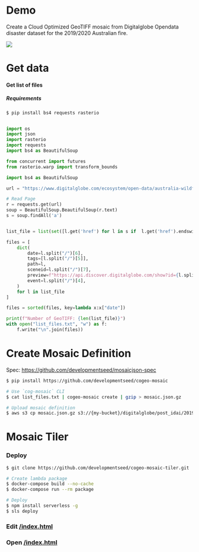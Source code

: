 # Demo

Create a Cloud Optimized GeoTIFF mosaic from Digitalglobe Opendata disaster dataset for the 2019/2020 Australian fire.

![](https://user-images.githubusercontent.com/10407788/73187922-22e54180-40f0-11ea-94c2-88bf54667513.png)

# Get data

#### Get list of files

##### Requirements
```bash
$ pip install bs4 requests rasterio
```

```python

import os
import json
import rasterio
import requests
import bs4 as BeautifulSoup

from concurrent import futures
from rasterio.warp import transform_bounds

import bs4 as BeautifulSoup

url = "https://www.digitalglobe.com/ecosystem/open-data/australia-wildfires"

# Read Page
r = requests.get(url)
soup = BeautifulSoup.BeautifulSoup(r.text)
s = soup.findAll('a')


list_file = list(set([l.get('href') for l in s if  l.get('href').endswith(".tif")]))

files = [
    dict(
        date=l.split("/")[6],
        tags=[l.split("/")[5]],
        path=l,
        sceneid=l.split("/")[7],
        preview=f"https://api.discover.digitalglobe.com/show?id={l.split('/')[7]}&f=jpeg",
        event=l.split("/")[4],
    )
    for l in list_file
]

files = sorted(files, key=lambda x:x["date"])

print(f"Number of GeoTIFF: {len(list_file)}")
with open("list_files.txt", "w") as f:
    f.write("\n".join(files))
```

# Create Mosaic Definition

Spec: https://github.com/developmentseed/mosaicjson-spec


```bash 
$ pip install https://github.com/developmentseed/cogeo-mosaic

# Use `cog-mosaic` CLI
$ cat list_files.txt | cogeo-mosaic create | gzip > mosaic.json.gz

# Upload mosaic definition
$ aws s3 cp mosaic.json.gz s3://{my-bucket}/digitalglobe/post_idai/20190320/mosaic.json.gz
```

# Mosaic Tiler

### Deploy
```bash
$ git clone https://github.com/developmentseed/cogeo-mosaic-tiler.git

# Create lambda package
$ docker-compose build --no-cache
$ docker-compose run --rm package

# Deploy
$ npm install serverless -g 
$ sls deploy
```

### Edit [/index.html](index.html)

### Open [/index.html](index.html)
